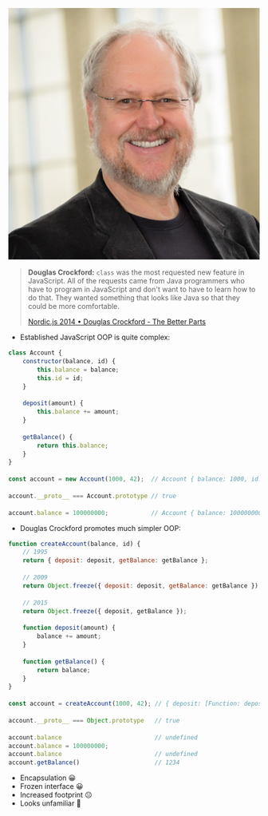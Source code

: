 ![](../img/douglas.jpg)

> **Douglas Crockford:** `class` was the most requested new feature in JavaScript.
> All of the requests came from Java programmers who have to program in JavaScript and don't want to have to learn how to do that.
> They wanted something that looks like Java so that they could be more comfortable.
>
> [Nordic.js 2014 • Douglas Crockford - The Better Parts](https://www.youtube.com/watch?v=PSGEjv3Tqo0&t=315)

- Established JavaScript OOP is quite complex:

```js
class Account {
    constructor(balance, id) {
        this.balance = balance;
        this.id = id;
    }

    deposit(amount) {
        this.balance += amount;
    }

    getBalance() {
        return this.balance;
    }
}

const account = new Account(1000, 42);  // Account { balance: 1000, id: 42 }

account.__proto__ === Account.prototype // true

account.balance = 100000000;            // Account { balance: 100000000, id: 42 }
```

- Douglas Crockford promotes much simpler OOP:

```js
function createAccount(balance, id) {
    // 1995
    return { deposit: deposit, getBalance: getBalance };

    // 2009
    return Object.freeze({ deposit: deposit, getBalance: getBalance });

    // 2015
    return Object.freeze({ deposit, getBalance });

    function deposit(amount) {
        balance += amount;
    }

    function getBalance() {
        return balance;
    }
}

const account = createAccount(1000, 42); // { deposit: [Function: deposit], getBalance: [Function: getBalance] }

account.__proto__ === Object.prototype   // true

account.balance                          // undefined
account.balance = 100000000;
account.balance                          // undefined
account.getBalance()                     // 1234
```

- Encapsulation 😀
- Frozen interface 😀
- Increased footprint 😐
- Looks unfamiliar 🤨
